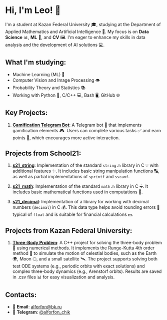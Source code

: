 # Hi, I'm Leo! 👋

I'm a student at Kazan Federal University 🎓, studying at the Department of Applied Mathematics and Artificial Intelligence 🤖. My focus is on **Data Science** 📊, **ML** 🧠, and **CV** 🖼️. I'm eager to enhance my skills in data analysis and the development of AI solutions 💻.

## What I'm studying:
- Machine Learning (ML) 🤖
- Computer Vision and Image Processing 👁️
- Probability Theory and Statistics 📚
- Working with Python 🐍, C/C++ 💻, Bash 🖥️, GitHub 🌐

## Key Projects:
1. **[Gamification Telegram Bot](https://github.com/LeonidMitrofanov/Gamification_tg_bot)**: A Telegram bot 🤖 that implements gamification elements 🎮. Users can complete various tasks ✅ and earn points 🎯, which encourages more active interaction.

## Projects from School21:
1. **[s21_string](https://github.com/LeonidMitrofanov/s21_string)**: Implementation of the standard `string.h` library in C 💡 with additional features ✨. It includes basic string manipulation functions 🔠, as well as partial implementations of `sprintf` and `sscanf`.

2. **[s21_math](https://github.com/LeonidMitrofanov/s21_math)**: Implementation of the standard `math.h` library in C ➗. It includes basic mathematical functions used in computations 🔢.

3. **[s21_decimal](https://github.com/LeonidMitrofanov/s21_decimal)**: Implementation of a library for working with decimal numbers (`decimal`) in C 💰. This data type helps avoid rounding errors 🔄 typical of `float` and is suitable for financial calculations 💵.

## Projects from Kazan Federal University:
1. **[Three-Body Problem](https://github.com/LeonidMitrofanov/Three-Body_Problem)**: A C++ project for solving the three-body problem 🌌 using numerical methods. It implements the Runge-Kutta 4th order method 🧮 to simulate the motion of celestial bodies, such as the Earth 🌍, Moon 🌕, and a small satellite 🛰️. The project supports solving both test ODE systems (e.g., periodic orbits with exact solutions) and complex three-body dynamics (e.g., Arenstorf orbits). Results are saved in .csv files 📊 for easy visualization and analysis.


## Contacts:
- 📧 **Email**: alforfon@bk.ru
- 📱 **Telegram**: [@alforfon_chik](https://t.me/alforfon_chik)

<!--
Feel free to add more details or projects! 🚀
-->
